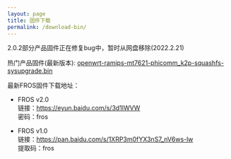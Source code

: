 ```yaml
---
layout: page
title: 固件下载
permalink: /download-bin/
---
```


2.0.2部分产品固件正在修复bug中，暂时从网盘移除(2022.2.21)  

热门产品固件(最新版本):
 [openwrt-ramips-mt7621-phicomm_k2p-squashfs-sysupgrade.bin](http://fros.org.cn/fros/openwrt-ramips-mt7621-phicomm_k2p-squashfs-sysupgrade.bin)  


最新FROS固件下载地址：

- FROS v2.0  
链接：https://eyun.baidu.com/s/3d1IWVW  
密码：fros  

- FROS v1.0  
链接：https://pan.baidu.com/s/1XRP3m0fYX3nS7_nV6ws-lw   
提取码：fros 

